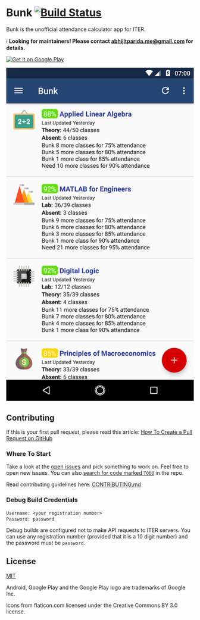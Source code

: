 Bunk [![Build Status](https://travis-ci.org/abhijitparida/bunk.svg)](https://travis-ci.org/abhijitparida/bunk)
====

Bunk is the unofficial attendance calculator app for ITER.

:information_source: **Looking for maintainers! Please contact abhijitparida.me@gmail.com for details.**

[<img alt="Get it on Google Play" src="https://play.google.com/intl/en_us/badges/images/generic/en-play-badge.png" height="65px" />](https://play.google.com/store/apps/details?id=app.abhijit.iter&utm_source=global_co&utm_medium=prtnr&utm_content=Mar2515&utm_campaign=PartBadge&pcampaignid=MKT-Other-global-all-co-prtnr-py-PartBadge-Mar2515-1)

![Screenshot](promo/screenshot.png)

## Contributing

If this is your first pull request, please read this article: [How To Create a Pull Request on GitHub](https://www.digitalocean.com/community/tutorials/how-to-create-a-pull-request-on-github)

### Where To Start

Take a look at the [open issues](https://github.com/abhijitparida/bunk/issues) and pick something to work on. Feel free to open new issues. You can also [search for code marked `TODO`](https://github.com/abhijitparida/bunk/search?q=TODO) in the repo.

Read contributing guidelines here: [CONTRIBUTING.md](.github/CONTRIBUTING.md)

### Debug Build Credentials

```
Username: <your registration number>
Password: password
```

Debug builds are configured not to make API requests to ITER servers. You can use any registration number (provided that it is a 10 digit number) and the password must be `password`.

## License

[MIT](LICENSE)

Android, Google Play and the Google Play logo are trademarks of Google Inc.

Icons from flaticon.com licensed under the Creative Commons BY 3.0 license.
